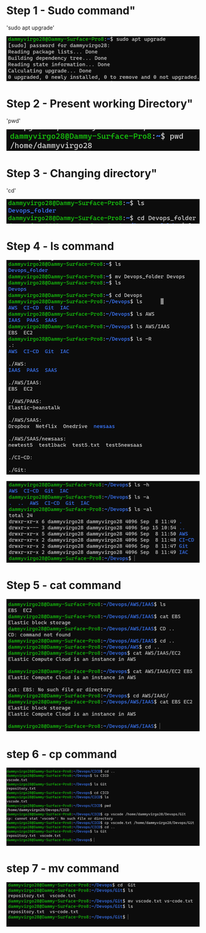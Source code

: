 # Step 1 - Sudo command"

'sudo apt upgrade'

![Alt text](Images/Sudo.png)

# Step 2 - Present working Directory" 

'pwd'

![Alt text](Images/pwd.png)

# Step 3 - Changing directory"

'cd'

![Alt text](Images/CD.png)

# Step 4 - ls command

![Alt text](<Images/ls 1.png>)

![Alt text](<Images/ls 2.png>)

# Step 5 - cat command

![Alt text](Images/cat.png)

# step 6 - cp command

![Alt text](Images/cp.png)

# step 7 - mv command

![Alt text](Images/mv.png)


